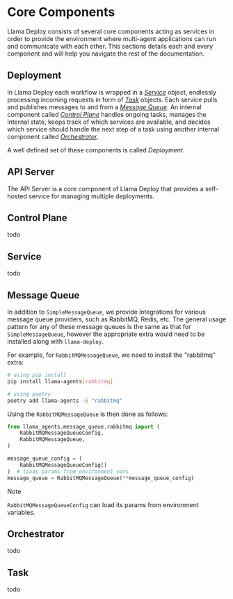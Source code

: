 # Core Components

Llama Deploy consists of several core components acting as services in order to provide the environment where
multi-agent applications can run and communicate with each other. This sections details each and every component and
will help you navigate the rest of the documentation.

## Deployment

In Llama Deploy each workflow is wrapped in a [_Service_](#service) object, endlessly processing incoming requests in
form of [_Task_](#task) objects. Each service pulls and publishes messages to and from a [_Message Queue_](#message-queue).
An internal component called [_Control Plane_](#control-plane) handles ongoing tasks, manages the internal state, keeps
track of which services are available, and decides which service should handle the next step of a task using another
internal component called [_Orchestrator_](#orchestrator).

A well defined set of these components is called _Deployment_.

## API Server

The API Server is a core component of Llama Deploy that provides a self-hosted service for managing multiple deployments.


## Control Plane

todo

## Service

todo

## Message Queue

In addition to `SimpleMessageQueue`, we provide integrations for various
message queue providers, such as RabbitMQ, Redis, etc. The general usage pattern
for any of these message queues is the same as that for `SimpleMessageQueue`,
however the appropriate extra would need to be installed along with `llama-deploy`.

For example, for `RabbitMQMessageQueue`, we need to install the "rabbitmq" extra:

```sh
# using pip install
pip install llama-agents[rabbitmq]

# using poetry
poetry add llama-agents -E "rabbitmq"
```

Using the `RabbitMQMessageQueue` is then done as follows:

```python
from llama_agents.message_queue.rabbitmq import (
    RabbitMQMessageQueueConfig,
    RabbitMQMessageQueue,
)

message_queue_config = (
    RabbitMQMessageQueueConfig()
)  # loads params from environment vars
message_queue = RabbitMQMessageQueue(**message_queue_config)
```


> [!NOTE]
> `RabbitMQMessageQueueConfig` can load its params from environment variables.


## Orchestrator

todo

## Task

todo
